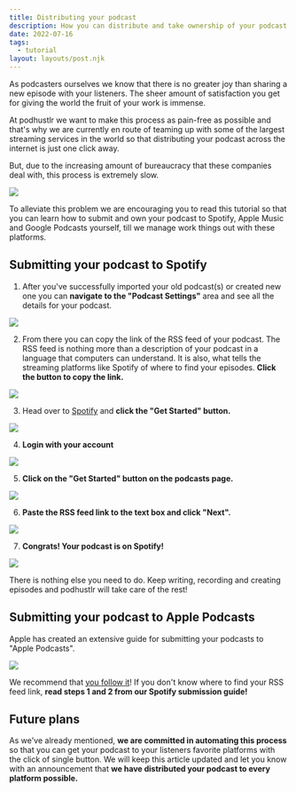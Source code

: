 ```yaml
---
title: Distributing your podcast
description: How you can distribute and take ownership of your podcast in streaming services like Spotify and Apple Music.
date: 2022-07-16
tags:
  - tutorial
layout: layouts/post.njk
---
```


As podcasters ourselves we know that there is no greater joy than sharing a new episode with your listeners. The sheer amount of satisfaction you get for giving the world the fruit of your work is immense.

At podhustlr we want to make this process as pain-free as possible and that's why we are currently en route of teaming up with some of the largest streaming services in the world so that distributing your podcast across the internet is just one click away.

But, due to the increasing amount of bureaucracy that these companies deal with, this process is extremely slow.

![](../img/posts/spotify.png)

To alleviate this problem we are encouraging you to read this tutorial so that you can learn how to submit and own your podcast to Spotify, Apple Music and Google Podcasts yourself, till we manage work things out with these platforms.

## Submitting your podcast to Spotify

1. After you've successfully imported your old podcast(s) or created new one you can **navigate to the "Podcast Settings"** area and see all the details for your podcast.

![](../img/posts/settings.png)

2. From there you can copy the link of the RSS feed of your podcast. The RSS feed is nothing more than a description of your podcast in a language that computers can understand. It is also, what tells the streaming platforms like Spotify of where to find your episodes. **Click the button to copy the link.**

![](../img/posts/rss-copy.png)

3. Head over to [Spotify](https://podcasters.spotify.com/) and **click the "Get Started" button.**

![](../img/posts/get-started-spotify.png)

4. **Login with your account**

![](../img/posts/login-spotify.png)

5. **Click on the "Get Started" button on the podcasts page.**

![](../img/posts/get-started-podcast-spotify.png)

6. **Paste the RSS feed link to the text box and click "Next".**

![](../img/posts/submit-podcast-spotify.png)

7. **Congrats! Your podcast is on Spotify!**

![](../img/posts/congrats-spotify.png)


There is nothing else you need to do. Keep writing, recording and creating episodes and podhustlr will take care of the rest!

## Submitting your podcast to Apple Podcasts

Apple has created an extensive guide for submitting your podcasts to "Apple Podcasts".

![](../img/posts/apple-guide.png)

We recommend that [you follow it](https://podcasters.apple.com/support/897-submit-a-show)! If you don't know where to find your RSS feed link, **read steps 1 and 2 from our Spotify submission guide!**


## Future plans

As we've already mentioned, **we are committed in automating this process** so that you can get your podcast to your listeners favorite platforms with the click of single button. We will keep this article updated and let you know with an announcement that **we have distributed your podcast to every platform possible.**
